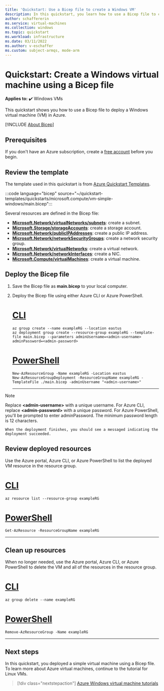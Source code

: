 ```yaml
---
title: 'Quickstart: Use a Bicep file to create a Windows VM'
description: In this quickstart, you learn how to use a Bicep file to create a Windows virtual machine
author: schaffererin
ms.service: virtual-machines
ms.collection: windows
ms.topic: quickstart
ms.workload: infrastructure
ms.date: 03/11/2022
ms.author: v-eschaffer
ms.custom: subject-armqs, mode-arm
---
```


# Quickstart: Create a Windows virtual machine using a Bicep file

**Applies to:** :heavy_check_mark: Windows VMs 

This quickstart shows you how to use a Bicep file to deploy a Windows virtual machine (VM) in Azure.

[!INCLUDE [About Bicep](../../../includes/resource-manager-quickstart-bicep-introduction.md)]

## Prerequisites

If you don't have an Azure subscription, create a [free account](https://azure.microsoft.com/free/?WT.mc_id=A261C142F) before you begin.

## Review the template

The template used in this quickstart is from [Azure Quickstart Templates](https://azure.microsoft.com/resources/templates/vm-simple-windows/).

:::code language="bicep" source="~/quickstart-templates/quickstarts/microsoft.compute/vm-simple-windows/main.bicep":::


Several resources are defined in the Bicep file:

- [**Microsoft.Network/virtualNetworks/subnets**](/azure/templates/Microsoft.Network/virtualNetworks/subnets): create a subnet.
- [**Microsoft.Storage/storageAccounts**](/azure/templates/Microsoft.Storage/storageAccounts): create a storage account.
- [**Microsoft.Network/publicIPAddresses**](/azure/templates/Microsoft.Network/publicIPAddresses): create a public IP address.
- [**Microsoft.Network/networkSecurityGroups**](/azure/templates/Microsoft.Network/networkSecurityGroups): create a network security group.
- [**Microsoft.Network/virtualNetworks**](/azure/templates/Microsoft.Network/virtualNetworks): create a virtual network.
- [**Microsoft.Network/networkInterfaces**](/azure/templates/Microsoft.Network/networkInterfaces): create a NIC.
- [**Microsoft.Compute/virtualMachines**](/azure/templates/Microsoft.Compute/virtualMachines): create a virtual machine.

## Deploy the Bicep file

1. Save the Bicep file as **main.bicep** to your local computer.
1. Deploy the Bicep file using either Azure CLI or Azure PowerShell.

    # [CLI](#tab/CLI)

    ```azurecli
    az group create --name exampleRG --location eastus
    az deployment group create --resource-group exampleRG --template-file main.bicep --parameters adminUsername=<admin-username> adminPassword=<admin-password>
    ```

    # [PowerShell](#tab/PowerShell)

    ```azurepowershell
    New-AzResourceGroup -Name exampleRG -Location eastus
    New-AzResourceGroupDeployment -ResourceGroupName exampleRG -TemplateFile ./main.bicep -adminUsername "<admin-username>"
    ```

    ---

  > [!NOTE]
  > Replace **\<admin-username\>** with a unique username. For Azure CLI, replace **\<admin-password\>** with a unique password. For Azure PowerShell, you'll be prompted to enter adminPassword. The minimum password length is 12 characters.

    When the deployment finishes, you should see a messaged indicating the deployment succeeded.

## Review deployed resources

Use the Azure portal, Azure CLI, or Azure PowerShell to list the deployed VM resource in the resource group.

# [CLI](#tab/CLI)

```azurecli-interactive
az resource list --resource-group exampleRG
```

# [PowerShell](#tab/PowerShell)

```azurepowershell-interactive
Get-AzResource -ResourceGroupName exampleRG
```

---

## Clean up resources

When no longer needed, use the Azure portal, Azure CLI, or Azure PowerShell to delete the VM and all of the resources in the resource group.

# [CLI](#tab/CLI)

```azurecli-interactive
az group delete --name exampleRG
```

# [PowerShell](#tab/PowerShell)

```azurepowershell-interactive
Remove-AzResourceGroup -Name exampleRG
```

---

## Next steps

In this quickstart, you deployed a simple virtual machine using a Bicep file. To learn more about Azure virtual machines, continue to the tutorial for Linux VMs.

> [!div class="nextstepaction"]
> [Azure Windows virtual machine tutorials](./tutorial-manage-vm.md)